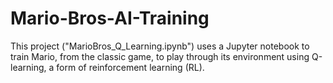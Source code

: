# Mario-Bros-AI-Training
This project ("MarioBros_Q_Learning.ipynb") uses a Jupyter notebook to train Mario, from the classic game, to play through its environment using Q-learning, a form of reinforcement learning (RL).
